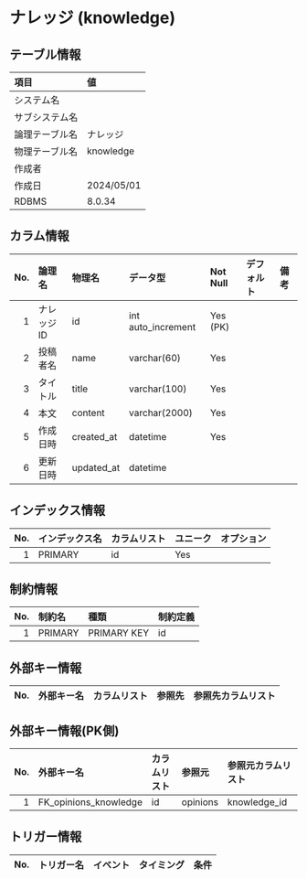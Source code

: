 # ナレッジ (knowledge)

## テーブル情報

| 項目                           | 値                                                                                                   |
|:-------------------------------|:-----------------------------------------------------------------------------------------------------|
| システム名                     |                                                                                                      |
| サブシステム名                 |                                                                                                      |
| 論理テーブル名                 | ナレッジ                                                                                             |
| 物理テーブル名                 | knowledge                                                                                            |
| 作成者                         |                                                                                                      |
| 作成日                         | 2024/05/01                                                                                           |
| RDBMS                          |  8.0.34                                                                                              |



## カラム情報

| No. | 論理名                         | 物理名                         | データ型                       | Not Null | デフォルト           | 備考                           |
|----:|:-------------------------------|:-------------------------------|:-------------------------------|:---------|:---------------------|:-------------------------------|
|   1 | ナレッジID                     | id                             | int auto_increment             | Yes (PK) |                      |                                |
|   2 | 投稿者名                       | name                           | varchar(60)                    | Yes      |                      |                                |
|   3 | タイトル                       | title                          | varchar(100)                   | Yes      |                      |                                |
|   4 | 本文                           | content                        | varchar(2000)                  | Yes      |                      |                                |
|   5 | 作成日時                       | created_at                     | datetime                       | Yes      |                      |                                |
|   6 | 更新日時                       | updated_at                     | datetime                       |          |                      |                                |



## インデックス情報

| No. | インデックス名                 | カラムリスト                             | ユニーク   | オプション                     |
|----:|:-------------------------------|:-----------------------------------------|:-----------|:-------------------------------|
|   1 | PRIMARY                        | id                                       | Yes        |                                |



## 制約情報

| No. | 制約名                         | 種類                           | 制約定義                       |
|----:|:-------------------------------|:-------------------------------|:-------------------------------|
|   1 | PRIMARY                        | PRIMARY KEY                    | id                             |



## 外部キー情報

| No. | 外部キー名                     | カラムリスト                             | 参照先                         | 参照先カラムリスト                       |
|----:|:-------------------------------|:-----------------------------------------|:-------------------------------|:-----------------------------------------|



## 外部キー情報(PK側)

| No. | 外部キー名                     | カラムリスト                             | 参照元                         | 参照元カラムリスト                       |
|----:|:-------------------------------|:-----------------------------------------|:-------------------------------|:-----------------------------------------|
|   1 | FK_opinions_knowledge          | id                                       | opinions                       | knowledge_id                             |



## トリガー情報

| No. | トリガー名                     | イベント                                 | タイミング           | 条件                           |
|----:|:-------------------------------|:-----------------------------------------|:---------------------|:-------------------------------|


